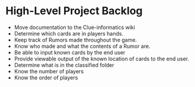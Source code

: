 # High-Level Project Backlog #

* Move documentation to the Clue-informatics wiki
* Determine which cards are in players hands.
* Keep track of Rumors made throughout the game.
* Know who made and what the contents of a Rumor are.
* Be able to input known cards by the end user
* Provide viewable output of the known location of cards to the end user.
* Determine what is in the classified folder
* Know the number of players
* Know the order of players
